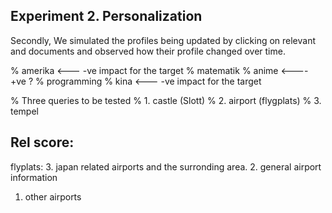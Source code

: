 Experiment 2. Personalization
-------------------------------
Secondly, We simulated the profiles being updated by
clicking on relevant and documents and observed how their profile changed over time.


% amerika <--- -ve impact for the target
% matematik
% anime  <---- +ve ?
% programming
% kina  <--- -ve impact for the target

% Three queries to be tested
% 1. castle (Slott)
% 2. airport (flygplats)
% 3. tempel

<!--  -->
Rel score:
----------
flyplats:
3. japan related airports and the surronding area.
2. general airport information
1. other airports
